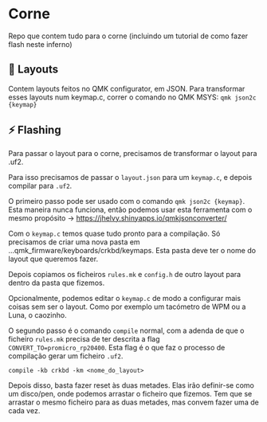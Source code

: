 # Corne 

Repo que contem tudo para o corne (incluindo um tutorial de como fazer flash neste inferno)

## 📂 Layouts

Contem layouts feitos no QMK configurator, em JSON.
Para transformar esses layouts num keymap.c, correr o comando no QMK MSYS: `qmk json2c {keymap}`

## ⚡ Flashing

Para passar o layout para o corne, precisamos de transformar o layout para .uf2.

Para isso precisamos de passar o `layout.json` para um `keymap.c`, e depois compilar para `.uf2`.

O primeiro passo pode ser usado com o comando `qmk json2c {keymap}`. Esta maneira nunca funciona, então podemos usar esta ferramenta com o mesmo propósito -> https://jhelvy.shinyapps.io/qmkjsonconverter/

Com o `keymap.c` temos quase tudo pronto para a compilação. Só precisamos de criar uma nova pasta em ...qmk_firmware/keyboards/crkbd/keymaps. Esta pasta deve ter o nome do layout que queremos fazer.

Depois copiamos os ficheiros `rules.mk` e `config.h` de outro layout para dentro da pasta que fizemos.

Opcionalmente, podemos editar o `keymap.c` de modo a configurar mais coisas sem ser o layout. Como por exemplo um tacómetro de WPM ou a Luna, o caozinho.

O segundo passo é o comando `compile` normal, com a adenda de que o ficheiro `rules.mk` precisa de ter descrita a flag `CONVERT_TO=promicro_rp20400`. Esta flag é o que faz o processo de compilação gerar um ficheiro `.uf2`.

`compile -kb crkbd -km <nome_do_layout>`

Depois disso, basta fazer reset às duas metades. Elas irão definir-se como um disco/pen, onde podemos arrastar o ficheiro que fizemos. Tem que se arrastar o mesmo ficheiro para as duas metades, mas convem fazer uma de cada vez.